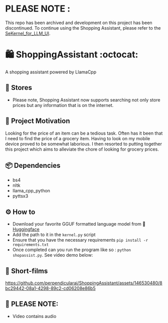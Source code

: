 # PLEASE NOTE :
This repo has been archived and development on this project has been discontinued. To continue using the Shopping Assistant, please refer to the [SeKernel_for_LLM_UI](https://github.com/perpendicularai/SeKernel_for_LLM_UI).

# 🛍️ ShoppingAssistant :octocat:
A shopping assistant powered by LlamaCpp

## 🏪 Stores
- Please note, Shopping Assistant now supports searching not only store prices but any information that is on the internet.


## 🧃 Project Motivation

Looking for the price of an item can be a tedious task. Often has it been that I need to find the price of a grocery item. 
Having to look on my mobile device proved to be somewhat laborious. I then resorted to putting together this project which aims to alleviate the chore of looking for grocery prices.

## 📦 Dependencies
- bs4
- nltk
- llama_cpp_python
- pyttsx3

## ⚙️ How to
- Download your favorite GGUF formatted language model from 🤗 [Huggingface](https://huggingface.co/models?pipeline_tag=text-generation&sort=trending&search=gguf)
- Add the path to it in the `kernel.py` script
- Ensure that you have the necessary requirements `pip install -r requirements.txt`
- Once completed can you run the program like so : `python shopassist.py`. See video demo below:

## 🎥 Short-films

https://github.com/perpendicularai/ShoppingAssistant/assets/146530480/8bc29442-08a1-4298-89c2-cd06208e86b5


## 🧯 PLEASE NOTE:
- Video contains audio

